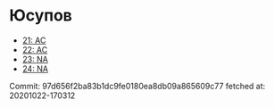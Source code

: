 # Юсупов
- [21: AC](21.md)
- [22: AC](22.md)
- [23: NA](23.md)
- [24: NA](24.md)

Commit: 97d656f2ba83b1dc9fe0180ea8db09a865609c77
 fetched at: 20201022-170312

